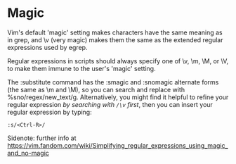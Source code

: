 # Magic

Vim's default 'magic' setting makes characters have the same 
meaning as in grep, and \v (very magic) makes them the same
as the extended regular expressions used by egrep.

Regular expressions in scripts should always specify one of \v, \m, \M, or \V, to make them immune to the user's 'magic' setting.

The :substitute command has the :smagic and :snomagic alternate
forms (the same as \m and \M), so you can search and replace
with %sno/regex/new_text/g. Alternatively, you might find it
helpful to refine your regular expression *by searching with
`/\v` first*, then you can insert your regular expression by
typing:

```
:s/<Ctrl-R>/
```

Sidenote: further info at <https://vim.fandom.com/wiki/Simplifying_regular_expressions_using_magic_and_no-magic>
